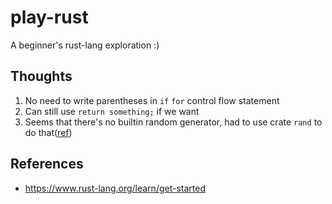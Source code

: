 # play-rust

A beginner's rust-lang exploration :)

## Thoughts

1. No need to write parentheses in `if` `for` control flow statement
2. Can still use `return something;` if we want
3. Seems that there's no builtin random generator, had to use crate `rand` to do that([ref](https://stackoverflow.com/questions/19671845/how-can-i-generate-a-random-number-within-a-range-in-rust))

## References

- <https://www.rust-lang.org/learn/get-started>
